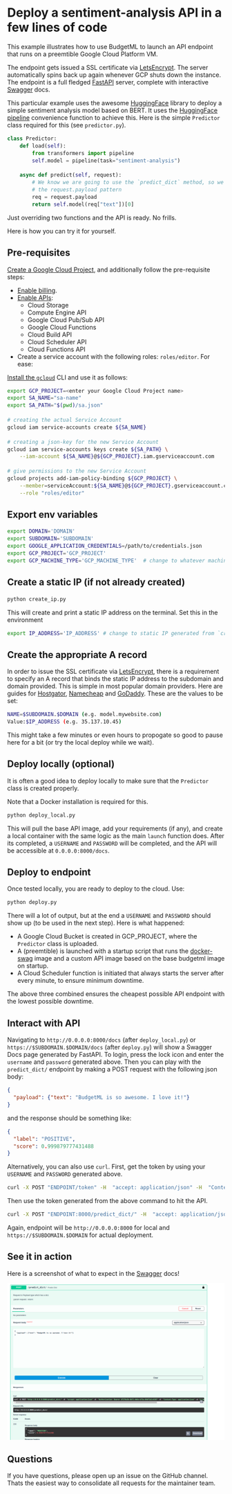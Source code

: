 # Deploy a sentiment-analysis API in a few lines of code

This example illustrates how to use BudgetML to launch an API endpoint that runs on a preemtible Google Cloud Platform VM. 

The endpoint gets issued a SSL certificate via [LetsEncrypt](https://letsencrypt.org/). 
The server automatically spins back up again whenever GCP shuts down the instance. The endpoint is a full fledged [FastAPI](https://fastapi.tiangolo.com/) 
server, complete with interactive [Swagger](https://swagger.io/docs/) docs.

This particular example uses the awesome [HuggingFace](https://huggingface.co/) library to deploy a simple sentiment analysis 
model based on BERT. It uses the [HuggingFace pipeline](https://huggingface.co/transformers/main_classes/pipelines.html) convenience 
function to achieve this. Here is the simple `Predictor` class required for this (see `predictor.py`).

```python
class Predictor:
    def load(self):
        from transformers import pipeline
        self.model = pipeline(task="sentiment-analysis")

    async def predict(self, request):
        # We know we are going to use the `predict_dict` method, so we use
        # the request.payload pattern
        req = request.payload
        return self.model(req["text"])[0]
```
Just overriding two functions and the API is ready. No frills.

Here is how you can try it for yourself.

## Pre-requisites
[Create a Google Cloud Project](https://cloud.google.com/appengine/docs/standard/nodejs/building-app/creating-project), 
and additionally follow the pre-requisite steps:

* [Enable billing](https://cloud.google.com/billing/docs/how-to/modify-project).
* [Enable APIs](https://cloud.google.com/apis/docs/getting-started):
  * Cloud Storage
  * Compute Engine API
  * Google Cloud Pub/Sub API
  * Google Cloud Functions
  * Cloud Build API
  * Cloud Scheduler API
  * Cloud Functions API
* Create a service account with the following roles: `roles/editor`. For ease:

[Install the `gcloud`](https://cloud.google.com/sdk/docs/install) CLI and use it as follows:

```bash
export GCP_PROJECT=<enter your Google Cloud Project name>
export SA_NAME="sa-name"
export SA_PATH="$(pwd)/sa.json"

# creating the actual Service Account
gcloud iam service-accounts create ${SA_NAME}

# creating a json-key for the new Service Account
gcloud iam service-accounts keys create ${SA_PATH} \
    --iam-account ${SA_NAME}@${GCP_PROJECT}.iam.gserviceaccount.com
    
# give permissions to the new Service Account
gcloud projects add-iam-policy-binding ${GCP_PROJECT} \
    --member=serviceAccount:${SA_NAME}@${GCP_PROJECT}.gserviceaccount.com \
    --role "roles/editor" 
```

## Export env variables
```bash
export DOMAIN='DOMAIN'
export SUBDOMAIN='SUBDOMAIN' 
export GOOGLE_APPLICATION_CREDENTIALS=/path/to/credentials.json
export GCP_PROJECT='GCP_PROJECT'
export GCP_MACHINE_TYPE='GCP_MACHINE_TYPE'  # change to whatever machine type you like
```

## Create a static IP (if not already created)
```python
python create_ip.py
```

This will create and print a static IP address on the terminal. Set this in the environment

```bash
export IP_ADDRESS='IP_ADDRESS' # change to static IP generated from `create_ip.py`
```

## Create the appropriate A record
In order to issue the SSL certificate via [LetsEncrypt](https://letsencrypt.org/), there is a requirement to specify an 
A record that binds the static IP address to the subdomain and domain provided. This is simple in most popular domain 
providers. Here are guides for [Hostgator](https://www.hostgator.com/help/article/how-to-change-dns-zones-mx-cname-and-a-records), 
[Namecheap](https://www.namecheap.com/support/knowledgebase/article.aspx/319/2237/how-can-i-set-up-an-a-address-record-for-my-domain/) 
and [GoDaddy](godaddy.com/help/add-an-a-record-19238). These are the values to be set:

```bash
NAME=$SUBDOMAIN.$DOMAIN (e.g. model.mywebsite.com)
Value:$IP_ADDRESS (e.g. 35.137.10.45)
```

This might take a few minutes or even hours to propogate so good to pause here for a bit (or try the local deploy while we wait).

## Deploy locally (optional)
It is often a good idea to deploy locally to make sure that the `Predictor` class is created properly. 

Note that a Docker installation is required for this.

```python
python deploy_local.py
```

This will pull the base API image, add your requirements (if any), and create a local container with the same 
logic as the main `launch` function does. After its completed, a `USERNAME` and `PASSWORD` will be completed, and 
the API will be accessible at `0.0.0.0:8000/docs`.

## Deploy to endpoint
Once tested locally, you are ready to deploy to the cloud. Use:

```python
python deploy.py
```

There will a lot of output, but at the end a `USERNAME` and `PASSWORD` should show up (to be used in the next step). Here is 
what happened:

* A Google Cloud Bucket is created in GCP_PROJECT, where the `Predictor` class is uploaded.
* A (preemtible) is launched with a startup script that runs the [docker-swag](https://github.com/linuxserver/docker-swag) image 
  and a custom API image based on the base budgetml image on startup.
* A Cloud Scheduler function is initiated that always starts the server after every minute, to ensure minimum downtime.

The above three combined ensures the cheapest possible API endpoint with the lowest possible downtime.

## Interact with API
Navigating to `http://0.0.0.0:8000/docs` (after `deploy_local.py`) or `https://$SUBDOMAIN.$DOMAIN/docs` (after `deploy.py`)
will show a Swagger Docs page generated by FastAPI. To login, press the lock icon 
and enter the `username` and `password` generated above. Then you can play with the `predict_dict/` endpoint by 
making a POST request with the following json body:

```json
{
  "payload": {"text": "BudgetML is so awesome. I love it!"}
}
```

and the response should be something like:

```json
{
  "label": "POSITIVE",
  "score": 0.999879777431488
}
```

Alternatively, you can also use `curl`. First, get the token by using your `USERNAME` and `PASSWORD` generated above.

```bash
curl -X POST "ENDPOINT/token" -H  "accept: application/json" -H  "Content-Type: application/x-www-form-urlencoded" -d "grant_type=&username=USERNAME&password=PASSWORD&scope=&client_id=&client_secret="
```

Then use the token generated from the above command to hit the API.

```bash
curl -X POST "ENDPOINT:8000/predict_dict/" -H  "accept: application/json" -H  "Authorization: Bearer TOKEN" -H  "Content-Type: application/json" -d "{\"payload\":{\"text\":\"BudgetML is so awesome. I love it!\"}}"
```

Again, endpoint will be `http://0.0.0.0:8000` for local and `https://$SUBDOMAIN.$DOMAIN` for actual deployment.

## See it in action
Here is a screenshot of what to expect in the [Swagger](https://swagger.io/docs/) docs!

![Screenshot of swagger UI](../../docs/static/swagger_predict_dict.png)

## Questions
If you have questions, please open up an issue on the GitHub channel. Thats the easiest way to consolidate all requests for the 
maintainer team.